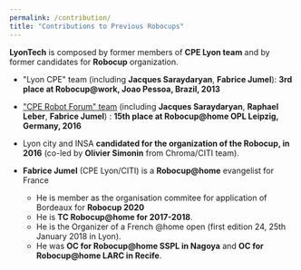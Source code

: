 ```yaml
---
permalink: /contribution/
title: "Contributions to Previous Robocups"
---
```



**LyonTech** is composed by former members of **CPE Lyon team** and by former candidates for **Robocup** organization.

- "Lyon CPE" team  (including **Jacques Saraydaryan**, **Fabrice Jumel**): **3rd place at Robocup@work, Joao Pessoa, Brazil, 2013**
-  ["CPE Robot Forum" team](http://cpe-dev.fr/robotcup/) (including **Jacques Saraydaryan**, **Raphael Leber**, **Fabrice Jumel**) : **15th place at Robocup@home OPL Leipzig, Germany, 2016**
- Lyon city and INSA **candidated for the organization of the Robocup, in 2016** (co-led by **Olivier Simonin** from Chroma/CITI team).
- **Fabrice Jumel** (CPE Lyon/CITI) is a **Robocup@home** evangelist for France

  - He is member as the organisation commitee for application of Bordeaux for **Robocup 2020** 
  - He is **TC Robocup@home for 2017-2018**. 
  - He is  the Organizer of a French @home open (first edition 24, 25th January 2018 in Lyon). 
  - He was **OC for Robocup@home SSPL in Nagoya** and **OC for Robocup@home LARC in Recife**.
